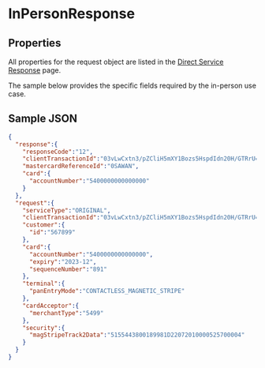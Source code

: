 # InPersonResponse

## Properties <a name="properties"></a>
All properties for the request object are listed in the [Direct Service Response](docs/models/DirectServiceResponse.md) page.

The sample below provides the specific fields required by the in-person use case.
                                       
## Sample JSON

```json
{
  "response":{
    "responseCode":"12",
    "clientTransactionId":"03vLwCxtn3/pZCliH5mXY1Bozs5HspdIdn20H/GTRrU=",
    "mastercardReferenceId":"0SAWAN",
    "card":{
      "accountNumber":"5400000000000000"
    }
  },
  "request":{
    "serviceType":"ORIGINAL",
    "clientTransactionId":"03vLwCxtn3/pZCliH5mXY1Bozs5HspdIdn20H/GTRrU=",
    "customer":{
      "id":"567899"
    },
    "card":{
      "accountNumber":"5400000000000000",
      "expiry":"2023-12",
      "sequenceNumber":"891"
    },
    "terminal":{
      "panEntryMode":"CONTACTLESS_MAGNETIC_STRIPE"
    },
    "cardAcceptor":{
      "merchantType":"5499"
    },
    "security":{
      "magStripeTrack2Data":"5155443800189981D22072010000525700004"
    }
  }
}
```
